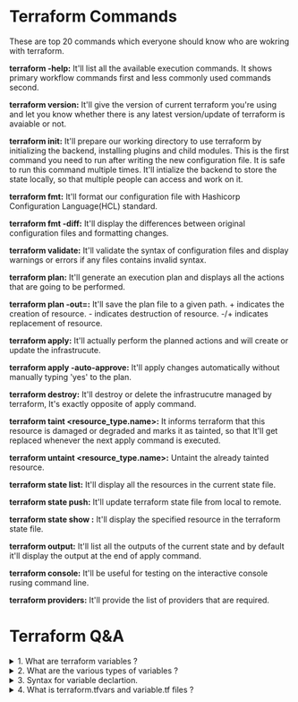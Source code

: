# Terraform Commands

These are top 20 commands which everyone should know who are wokring with terraform.

**terraform -help:** It'll list all the available execution commands. It shows primary workflow commands first and less commonly used commands second.

**terraform version:** It'll give the version of current terraform you're using and let you know whether there is any latest version/update of terraform is avaiable or not.

**terraform init:** It'll prepare our working directory to use terraform by initializing the backend, installing plugins and child modules. This is the first command you need to run after writing the new configuration file. It is safe to run this command multiple times. It'll intialize the backend to store the state locally, so
that multiple people can access and work on it.

**terraform fmt:** It'll format our configuration file with Hashicorp Configuration Language(HCL) standard.

**terraform fmt -diff:** It'll display the differences between original configuration files and formatting changes.

**terraform validate:** It'll validate the syntax of configuration files and display warnings or errors if any files contains invalid syntax.

**terraform plan:** It'll generate an execution plan and displays all the actions that are going to be performed.

**terraform plan -out=<path>:** It'll save the plan file to a given path. + indicates the creation of resource. - indicates destruction of resource. -/+ indicates replacement of resource.
  
**terraform apply:** It'll actually perform the planned actions and will create or update the infrastrucute.

**terraform apply -auto-approve:** It'll apply changes automatically without manually typing 'yes' to the plan.
  
**terraform destroy:** It'll destroy or delete the infrastrucutre managed by terraform, It's exactly opposite of apply command.
  
**terraform taint <resource_type.name>:** It informs terraform that this resource is damaged or degraded and marks it as tainted, so that It'll get replaced whenever the next apply command is executed.
  
**terraform untaint <resource_type.name>:** Untaint the already tainted resource.

**terraform state list:** It'll display all the resources in the current state file.
  
**terraform state push:** It'll update terraform state file from local to remote.
  
**terraform state show <resourcename>:** It'll display the specified resource in the terraform state file.

**terraform output:** It'll list all the outputs of the current state and by default it'll display the output at the end of apply command.
  
**terraform console:** It'll be useful for testing on the interactive console rusing command line.
  
**terraform providers:** It'll provide the list of providers that are required.

# Terraform Q&A #

<details>
<summary>1. What are terraform variables ?</summary>
<br>
Terraform variables are used to store the values which can be used throughout the configuration file.
</details>

<details>
<summary>2. What are the various types of variables ?</summary>
<br>
Types of variables - String, Number, Boolean, List, Map, Sets.
</details>

<details>
<summary>3. Syntax for variable declartion.</summary>
<br>
variable "<Variable_name>"{
  type = <type_of_your_variable> ==> Eg. string,boolean,number,e.t.c.
  description = "Meaning full description"
  default = "default value"
}
</details>
  
<details>
<summary>4. What is terraform.tfvars and variable.tf files ?</summary>
<br>
**variable.tf:** This file contains the variable definitions with optional default values and type of varibale for your confiuration file.
**terraform.tfvars:** This file is used to assign values to the variables. We can have multiple .tfvars files (Eg.terraform-one.tfvars, terraform-two.tfvars, terraform-three.tfvars). We can pass variables from tfvars files via command line argumenst using --var-file flag as shown below:
  
1. terraform init for one
terraform init --var-file="terraform-one.tfvars"
  
2. terraform plan for one 
terraform plan --var-file="terraform-one.tfvars"

3. terraform apply for one
terraform apply --var-file="terraform-one.tfvars"
</details>
